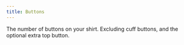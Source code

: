 ```yaml
---
title: Buttons
---
```


The number of buttons on your shirt. Excluding cuff buttons, and the optional extra top button.